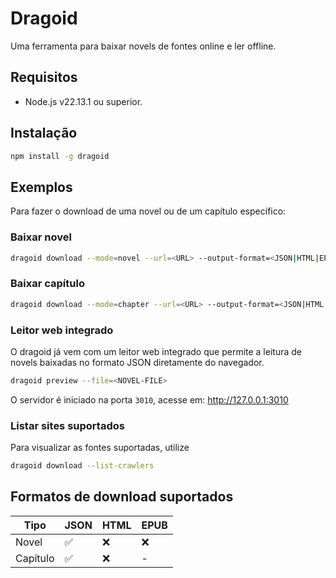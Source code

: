 # Dragoid

Uma ferramenta para baixar novels de fontes online e ler offline.

## Requisitos

- Node.js v22.13.1 ou superior.

## Instalação

```bash
npm install -g dragoid
```

## Exemplos

Para fazer o download de uma novel ou de um capítulo específico:

### Baixar novel
  ```bash
  dragoid download --mode=novel --url=<URL> --output-format=<JSON|HTML|EPUB>
  ```

### Baixar capítulo
  ```bash
  dragoid download --mode=chapter --url=<URL> --output-format=<JSON|HTML|EPUB>
  ```


### Leitor web integrado
O dragoid já vem com um leitor web integrado que permite a leitura de novels baixadas no formato JSON diretamente do navegador.

  ```bash
  dragoid preview --file=<NOVEL-FILE>
  ```

O servidor é iniciado na porta `3010`, acesse em: http://127.0.0.1:3010

### Listar sites suportados
Para visualizar as fontes suportadas, utilize
 ```bash
 dragoid download --list-crawlers
 ```


## Formatos de download suportados

| Tipo | JSON | HTML | EPUB |
|------|------|------|------|
|Novel | ✅ | ❌ | ❌|
|Capítulo| ✅ | ❌ | -|
